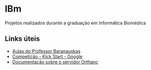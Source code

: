 # IBm
Projetos realizados durante a graduação em Informática Biomédica

## Links úteis
- [Aulas do Professor Baranauskas](https://dcm.ffclrp.usp.br/~augusto/)
- [Competição - Kick Start - Google](https://codingcompetitions.withgoogle.com/kickstart)
- [Documentação sobre o servidor Orthanc](https://book.orthanc-server.com)
